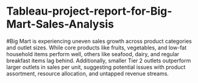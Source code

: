# Tableau-project-report-for-Big-Mart-Sales-Analysis

#Big Mart is experiencing uneven sales growth across product categories and outlet sizes. While core products like fruits, vegetables, and low-fat household items perform well, others like seafood, dairy, and regular breakfast items lag behind. Additionally, smaller Tier 2 outlets outperform larger outlets in sales per unit, suggesting potential issues with product assortment, resource allocation, and untapped revenue streams.
